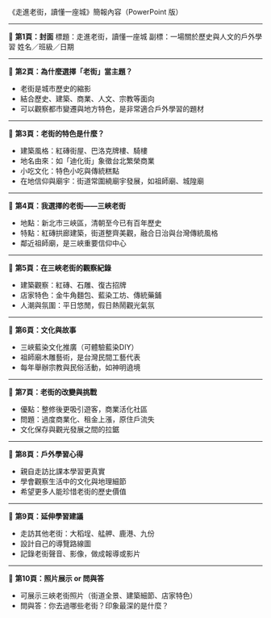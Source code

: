 《走進老街，讀懂一座城》簡報內容（PowerPoint 版）

---

📄 **第1頁：封面**
標題：走進老街，讀懂一座城
副標：一場關於歷史與人文的戶外學習
姓名／班級／日期

---

📄 **第2頁：為什麼選擇「老街」當主題？**

* 老街是城市歷史的縮影
* 結合歷史、建築、商業、人文、宗教等面向
* 可以觀察都市變遷與地方特色，是非常適合戶外學習的題材

---

📄 **第3頁：老街的特色是什麼？**

* 建築風格：紅磚街屋、巴洛克牌樓、騎樓
* 地名由來：如「迪化街」象徵台北繁榮商業
* 小吃文化：特色小吃與傳統糕點
* 在地信仰與廟宇：街道常圍繞廟宇發展，如祖師廟、城隍廟

---

📄 **第4頁：我選擇的老街——三峽老街**

* 地點：新北市三峽區，清朝至今已有百年歷史
* 特點：紅磚拱廊建築，街道整齊美觀，融合日治與台灣傳統風格
* 鄰近祖師廟，是三峽重要信仰中心

---

📄 **第5頁：在三峽老街的觀察紀錄**

* 建築觀察：紅磚、石雕、復古招牌
* 店家特色：金牛角麵包、藍染工坊、傳統藥鋪
* 人潮與氛圍：平日悠閒，假日熱鬧觀光氣氛

---

📄 **第6頁：文化與故事**

* 三峽藍染文化推廣（可體驗藍染DIY）
* 祖師廟木雕藝術，是台灣民間工藝代表
* 每年舉辦宗教與民俗活動，如神明遶境

---

📄 **第7頁：老街的改變與挑戰**

* 優點：整修後更吸引遊客，商業活化社區
* 問題：過度商業化、租金上漲，原住戶流失
* 文化保存與觀光發展之間的拉鋸

---

📄 **第8頁：戶外學習心得**

* 親自走訪比課本學習更真實
* 學會觀察生活中的文化與地理細節
* 希望更多人能珍惜老街的歷史價值

---

📄 **第9頁：延伸學習建議**

* 走訪其他老街：大稻埕、艋舺、鹿港、九份
* 設計自己的導覽路線圖
* 記錄老街聲音、影像，做成報導或影片

---

📄 **第10頁：照片展示 or 問與答**

* 可展示三峽老街照片（街道全景、建築細節、店家特色）
* 問與答：你去過哪些老街？印象最深的是什麼？
